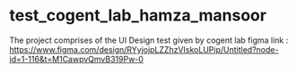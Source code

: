 # test_cogent_lab_hamza_mansoor
The project comprises of the UI Design test given by cogent lab 
figma link : https://www.figma.com/design/RYyjojpLZZhzVIskoLUPip/Untitled?node-id=1-116&t=M1CawpvQmvB319Pw-0